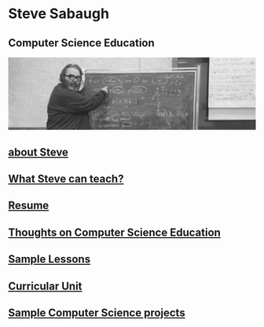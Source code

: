 # Steve Sabaugh
## Computer Science Education
![](/assets/banner.jpeg)

## [about Steve](pages/about.md)
## [What Steve can teach?](pages/courses.md)
## [Resume](assets/resume.pdf)
## [Thoughts on Computer Science Education](pages/thoughts.md)
## [Sample Lessons](pages/lessons.md)
## [Curricular Unit](https://github.com/hunter-teacher-cert/unit_plan-stevesolo)
## [Sample Computer Science projects](pages/projects.md)


